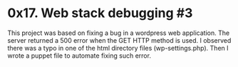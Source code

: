 # 0x17. Web stack debugging #3
This project was based on fixing a bug in a wordpress web application. The server returned a 500 error when the GET HTTP method is used. I observed there was a typo in one of the html directory files (wp-settings.php). Then I wrote a puppet file to automate fixing such error.
